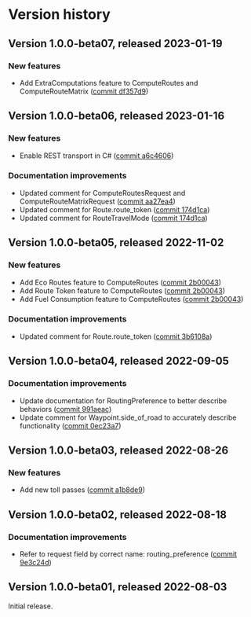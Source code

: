 # Version history

## Version 1.0.0-beta07, released 2023-01-19

### New features

- Add ExtraComputations feature to ComputeRoutes and ComputeRouteMatrix ([commit df357d9](https://github.com/googleapis/google-cloud-dotnet/commit/df357d954eba50b3572dfb8a4a5b64eb79c576b8))

## Version 1.0.0-beta06, released 2023-01-16

### New features

- Enable REST transport in C# ([commit a6c4606](https://github.com/googleapis/google-cloud-dotnet/commit/a6c46063bd961a9dadc728a780d66de772f28e71))

### Documentation improvements

- Updated comment for ComputeRoutesRequest and ComputeRouteMatrixRequest ([commit aa27ea4](https://github.com/googleapis/google-cloud-dotnet/commit/aa27ea43ff5c26cafcc9761f2822e7e39aaa4efe))
- Updated comment for Route.route_token ([commit 174d1ca](https://github.com/googleapis/google-cloud-dotnet/commit/174d1ca296ccf2a9fb3ea4b91c4946d0d9cb7409))
- Updated comment for RouteTravelMode ([commit 174d1ca](https://github.com/googleapis/google-cloud-dotnet/commit/174d1ca296ccf2a9fb3ea4b91c4946d0d9cb7409))

## Version 1.0.0-beta05, released 2022-11-02

### New features

- Add Eco Routes feature to ComputeRoutes ([commit 2b00043](https://github.com/googleapis/google-cloud-dotnet/commit/2b00043b1b8214eaeee9d299083579aac8c5c734))
- Add Route Token feature to ComputeRoutes ([commit 2b00043](https://github.com/googleapis/google-cloud-dotnet/commit/2b00043b1b8214eaeee9d299083579aac8c5c734))
- Add Fuel Consumption feature to ComputeRoutes ([commit 2b00043](https://github.com/googleapis/google-cloud-dotnet/commit/2b00043b1b8214eaeee9d299083579aac8c5c734))

### Documentation improvements

- Updated comment for Route.route_token ([commit 3b6108a](https://github.com/googleapis/google-cloud-dotnet/commit/3b6108a3e040c6c20c81734a0ecbc49ddab75b62))

## Version 1.0.0-beta04, released 2022-09-05

### Documentation improvements

- Update documentation for RoutingPreference to better describe behaviors ([commit 991aeac](https://github.com/googleapis/google-cloud-dotnet/commit/991aeac0e3443845dde54cfd651cb057d92c9d46))
- Update comment for Waypoint.side_of_road to accurately describe functionality ([commit 0ec23a7](https://github.com/googleapis/google-cloud-dotnet/commit/0ec23a74a4f77572e6f8115e3417a1787410bf66))

## Version 1.0.0-beta03, released 2022-08-26

### New features

- Add new toll passes ([commit a1b8de9](https://github.com/googleapis/google-cloud-dotnet/commit/a1b8de9cb4d86242de9e9590cad118f72056201d))

## Version 1.0.0-beta02, released 2022-08-18

### Documentation improvements

- Refer to request field by correct name: routing_preference ([commit 9e3c24d](https://github.com/googleapis/google-cloud-dotnet/commit/9e3c24dac93688f3ac51e87fdb894e61af1d5a42))

## Version 1.0.0-beta01, released 2022-08-03

Initial release.
